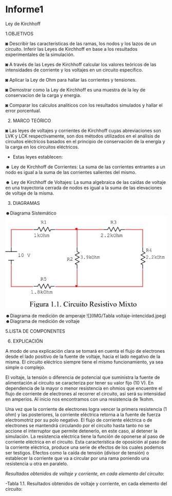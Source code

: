 # Informe1
Ley de Kirchhoff

1.OBJETIVOS 

◙ Describir las características de las ramas, los nodos y los lazos de un circuito. Inferir las Leyes de Kirchhoff en base a los resultados experimentales de la simulación. 

◙ A través de las Leyes de Kirchhoff	calcular los valores teóricos de las intensidades de corriente y los voltajes en un circuito específico.  

◙ Aplicar la Ley de Ohm para hallar las  corrientes y tensiones.

◙ Demostrar como la Ley de Kirchhoff es una muestra de la ley de conservacion de la carga y energia.

◙ Comparar los calculos analiticos con los resultados simulados y hallar el error porcentual.

2. MARCO TEÓRICO

◙ Las leyes de voltajes y corrientes de Kirchhoff cuyas abreviaciones son LVK y LCK respectivamente, son dos métodos utilizados en el análisis de circuitos eléctricos basados en el principio de conservación de la energía y la carga en los circuitos eléctricos.  

- Estas leyes establecen:

☻ Ley de Kirchhoff de Corrientes: La suma de las corrientes entrantes a un
nodo es igual a la suma de las corrientes salientes del mismo.

☻ Ley de Kirchhoff de Voltajes: La suma algebraica de las caídas de voltaje en una
trayectoria cerrada de nodos es igual a la suma de las elevaciones de voltaje de la misma.

3. DIAGRAMAS

☻Diagrama Sistemático
![](IMG/diagramasiste.jpg)

☻Diagrama de medición de amperaje
![](IMG/Tabla voltaje-intencidad.jpeg)
☻Diagrama de medición de voltaje

5.LISTA DE COMPONENTES



6. EXPLICACIÓN 

A modo de una explicación clara se tomará en cuenta el flujo de electrones desde el lado positivo de la fuente de voltaje, hacia el lado negativo de la misma. El circuito eléctrico siempre tiene el mismo funcionamiento, ya sea simple o complejo. 

El voltaje, la tensión o diferencia de potencial que suministra la fuente de alimentación al circuito se caracteriza por tener su valor fijo (10 V). En dependencia de la mayor o menor resistencia en ohmios que encuentre el flujo de corriente de electrones al recorrer el circuito, así será su intensidad en amperios. Al inicio nos encontramos con una resistencia de 1kohm. 

Una vez que la corriente de electrones logra vencer la primera resistencia (1 ohm) y las posteriores, la corriente eléctrica retorna a la fuente de fuerza electromotriz por su polo negativo. El flujo de corriente eléctrica o de electrones se mantendrá circulando por el circuito hasta tanto no se accione el interruptor que permite detenerlo, en este caso, al detener la simulación. La resistencia eléctrica tiene la función de oponerse al paso de corriente eléctrica en el circuito. Esta característica de oposición al paso de la corriente eléctrica, produce una serie de efectos de los cuales podemos ser testigos. Efectos como la caída de tensión (divisor de tensión) o establecer la corriente que va a circular por una rama poniendo una resistencia u otra en paralelo.   

*Resultados obtenidos de voltaje y corriente, en cada elemento del circuito:*
 

-Tabla 1.1. Resultados obtenidos de voltaje y corriente, en cada elemento del circuito: 

